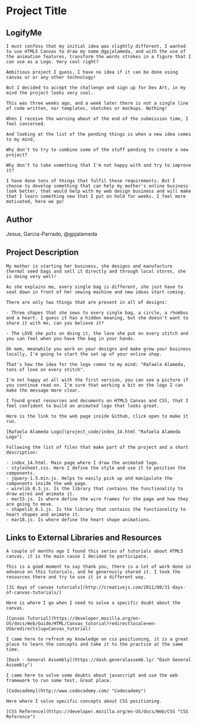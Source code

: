 # Project Title

## LogifyMe

	I must confess that my initial idea was slightly different, I wanted to use HTML5 Canvas to draw my name @gpjalameda, and with the use of the animation features, transform the words strokes in a figure that I can use as a Logo. Very cool right?

	Ambitious project I guess, I have no idea if it can be done using canvas or or any other technology!

	But I decided to accept the challenge and sign up for Dev Art, in my mind the project looks very cool.

	This was three weeks ago, and a week later there is not a single line of code written, nor templates, sketches or mockups. Nothing!

	When I receive the warning about of the end of the submission time, I feel concerned.

	And looking at the list of the pending things is when a new idea comes to my mind, 

	Why don't to try to combine some of the stuff pending to create a new project?	

	Why don't to take something that I'm not happy with and try to improve it?

	I have done tons of things that fulfil these requirements. But I choose to develop something that can help my mother's online business look better, that would help with my web design business and will make that I learn something new that I put on hold for weeks. I feel more motivated, here we go!

## Author

  Jesus, Garcia-Parrado, @gpjalameda

## Project Description

	My mother is starting her business, she designs and manufacture thermal seed bags and sell it directly and through local stores, she is doing very well!

	As she explains me, every single bag is different, she just have to seat down in front of her sewing machine and new ideas start coming.

	There are only two things that are present in all of designs:

	- Three shapes that she sews to every single bag, a circle, a rhombus and a heart. I guess it has a hidden meaning, but she doesn't want to share it with me, can you believe it?

	- The LOVE she puts on doing it, the love she put on every stitch and you can feel when you have the bag in your hands.

	Ok mom, meanwhile you work on your designs and make grow your business locally, I'm going to start the set up of your online shop.

	That's how the idea for the logo comes to my mind: "Rafaela Alameda, tons of love on every stitch".

	I'm not happy at all with the first version, you can see a picture if you continue read on. I'm sure that working a bit on the logo I can make the message more clear.

	I found great resources and documents on HTML5 Canvas and CSS, that I feel confident to build an animated logo that looks great.

  	Here is the link to the web page inside Github, click open to make it run.

 	[Rafaela Alameda Logo](project_code/index_14.html "Rafaela Alameda Logo")

 	Following the list of files that make part of the project and a short description:

	- index_14.html. Main page where I draw the animated logo.
	- stylesheet.css. Here I define the style and use it to position the components.
 	- jquery-1.5.min.js. Helps to easily pick up and manipulate the components inside the web page.
 	- wirelib_0.3.js. Is the library that contains the functionality to draw wires and animate it.
 	- mar15.js. Is where define the wire frames for the page and how they are going to move.
 	- shapelib_0.1.js. Is the library that contains the functionality to heart shapes and animate it.
 	- mar18.js. Is where define the heart shape animations.

## Links to External Libraries and Resources

	A couple of months ago I found this series of tutorials about HTML5 canvas, it is the main cause I decided to participate.

	This is a good moment to say thank you, there is a lot of work done in advance on this tutorials, and he generously shared it. I took the resources there and try to use it in a different way.

	[31 days of canvas tutorials](http://creativejs.com/2011/08/31-days-of-canvas-tutorials/)

	Here is where I go when I need to solve a specific doubt about the canvas.

	[Canvas Tutorial](https://developer.mozilla.org/en-US/docs/Web/Guide/HTML/Canvas_tutorial?redirectlocale=en-US&redirectslug=Canvas_tutorial)

	I came here to refresh my knowledge on css positioning, it is a great place to learn the concepts and take it to the practice at the same time.

	[Dash - General Assembly](https://dash.generalassemb.ly/ "Dash General Assembly")

	I came here to solve some doubts about javascript and use the web framework to run some test. Great place.

	[Codecademy](http://www.codecademy.com/ "Codecademy")

	Here where I solve specific concepts about CSS positioning.

	[CSS Reference](https://developer.mozilla.org/en-US/docs/Web/CSS "CSS Reference")
